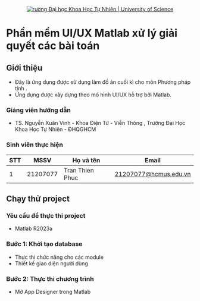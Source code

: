 <p align="center">
  <a href="https://hcmus.edu.vn//" title="Trường Đại học Khoa Học Tự Nhiên " style="border: none;">
    <img src="https://i.imgur.com/WmMnSRt.png" alt="rường Đại học Khoa Học Tự Nhiên | University of Science">
  </a>
</p>

# Phần mềm UI/UX Matlab xử lý giải quyết các bài toán 

## Giới thiệu

* Đây là ứng dụng được sử dụng làm đồ án cuối kì cho môn Phương pháp tính .
* Ứng dụng được xây dựng theo mô hình UI/UX hỗ trợ bởi Matlab.


### Giảng viên hướng dẫn

* TS. Nguyễn Xuân Vinh - Khoa Điện Tử - Viễn Thông , Trường Đại Học Khoa Học Tự Nhiên - ĐHQGHCM

### Sinh viên thực hiện

|**STT**|**MSSV**|  **Họ và tên**  |       **Email**      |
|-------|--------|-----------------|----------------------|
|   1   |21207077|Tran Thien Phuc  |21207077@hcmus.edu.vn |

## Chạy thử project

### Yêu cầu để thực thi project

* Matlab R2023a


### Bước 1: Khởi tạo database

* Thực thi chức năng cho các module
* Thiết kế giao diện người dùng

### Bước 2: Thực thi chương trình

* Mở App Designer trong Matlab


